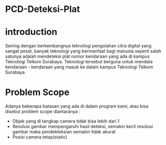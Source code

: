 # PCD-Deteksi-Plat

# introduction
Seiring dengan berkembangnya teknologi pengolahan citra digital yang sangat pesat, banyak teknologi yang bermanfaat bagi manusia seperti salah satunya adalah mendeteksi plat nomor kendaraan yang ada di kampus Teknologi Telkom Surabaya. Teknologi tersebut berguna untuk mendata kendaraan - kendaraan yang masuk ke dalam kampus Teknologi Telkom Surabaya.

# Problem Scope
Adanya beberapa batasan yang ada di dalam program kami, atau bisa disebut problem scope diantaranya :
 - Objek yang di tangkap camera tidak bisa lebih dari 1
 - Resolusi gambar mempengaruhi hasil deteksi, semakin kecil resolusi gambar maka pendekteksian semakin tidak akurat
 - Posisi camera tetap(static)

